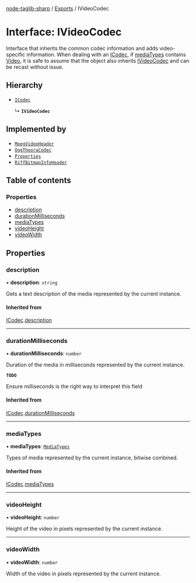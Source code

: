 [node-taglib-sharp](../README.md) / [Exports](../modules.md) / IVideoCodec

# Interface: IVideoCodec

Interface that inherits the common codec information and adds video-specific information.
When dealing with an [ICodec](ICodec.md), if [mediaTypes](ICodec.md#mediatypes) contains
[Video](../enums/MediaTypes.md#video), it is safe to assume that the object also inherits [IVideoCodec](IVideoCodec.md)
and can be recast without issue.

## Hierarchy

- [`ICodec`](ICodec.md)

  ↳ **`IVideoCodec`**

## Implemented by

- [`MpegVideoHeader`](../classes/MpegVideoHeader.md)
- [`OggTheoraCodec`](../classes/OggTheoraCodec.md)
- [`Properties`](../classes/Properties.md)
- [`RiffBitmapInfoHeader`](../classes/RiffBitmapInfoHeader.md)

## Table of contents

### Properties

- [description](IVideoCodec.md#description)
- [durationMilliseconds](IVideoCodec.md#durationmilliseconds)
- [mediaTypes](IVideoCodec.md#mediatypes)
- [videoHeight](IVideoCodec.md#videoheight)
- [videoWidth](IVideoCodec.md#videowidth)

## Properties

### description

• **description**: `string`

Gets a text description of the media represented by the current instance.

#### Inherited from

[ICodec](ICodec.md).[description](ICodec.md#description)

___

### durationMilliseconds

• **durationMilliseconds**: `number`

Duration of the media in milliseconds represented by the current instance.

**`TODO`**

Ensure milliseconds is the right way to interpret this field

#### Inherited from

[ICodec](ICodec.md).[durationMilliseconds](ICodec.md#durationmilliseconds)

___

### mediaTypes

• **mediaTypes**: [`MediaTypes`](../enums/MediaTypes.md)

Types of media represented by the current instance, bitwise combined.

#### Inherited from

[ICodec](ICodec.md).[mediaTypes](ICodec.md#mediatypes)

___

### videoHeight

• **videoHeight**: `number`

Height of the video in pixels represented by the current instance.

___

### videoWidth

• **videoWidth**: `number`

Width of the video in pixels represented by the current instance.
